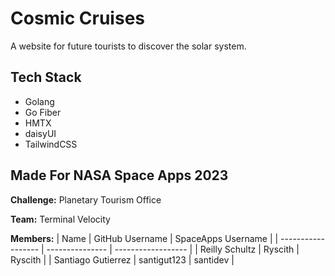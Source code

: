 # Cosmic Cruises
A website for future tourists to discover the solar system.

## Tech Stack

- Golang
- Go Fiber
- HMTX
- daisyUI
- TailwindCSS

## Made For NASA Space Apps 2023
**Challenge:** Planetary Tourism Office

**Team:** Terminal Velocity

**Members:**
| Name               | GitHub Username | SpaceApps Username |
| ------------------ | --------------- | ------------------ |
| Reilly Schultz     | Ryscith         | Ryscith            |
| Santiago Gutierrez | santigut123     | santidev           |